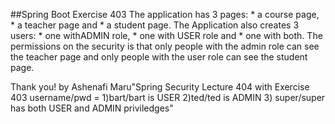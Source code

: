 ##Spring Boot Exercise 403
The application has 3 pages: 
    * a course page, 
    * a teacher page and 
    * a student page. 
The Application also creates 3 users: 
    * one withADMIN role, 
    * one with USER role and 
    * one with both. 
The permissions on the security is that only people with the admin role can see the teacher page 
and only people with the user role can see the student page.

Thank you!
by Ashenafi Maru"Spring Security Lecture 404 with Exercise 403 username/pwd = 1)bart/bart is USER 2)ted/ted is ADMIN 3) super/super has both USER and ADMIN priviledges" 
